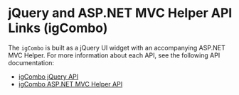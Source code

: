 ﻿<!--
|metadata|
{
    "fileName": "igcombo-jquery-and-asp-net-mvc-helper-api-links",
    "controlName": "igCombo",
    "tags": ["API"]
}
|metadata|
-->

# jQuery and ASP.NET MVC Helper API Links (igCombo)



The `igCombo` is built as a jQuery UI widget with an accompanying ASP.NET MVC Helper. For more information about each API, see the following API documentation:

-   [igCombo jQuery API](%%jQueryApiUrl%%/ui.igCombo)
-   [igCombo ASP.NET MVC Helper API](Infragistics.Web.Mvc~Infragistics.Web.Mvc.ComboModel.html)

 

 


